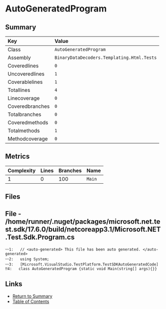 ﻿# AutoGeneratedProgram

## Summary

| Key             | Value                                      |
| :-------------- | :----------------------------------------- |
| Class           | `AutoGeneratedProgram`                     |
| Assembly        | `BinaryDataDecoders.Templating.Html.Tests` |
| Coveredlines    | `0`                                        |
| Uncoveredlines  | `1`                                        |
| Coverablelines  | `1`                                        |
| Totallines      | `4`                                        |
| Linecoverage    | `0`                                        |
| Coveredbranches | `0`                                        |
| Totalbranches   | `0`                                        |
| Coveredmethods  | `0`                                        |
| Totalmethods    | `1`                                        |
| Methodcoverage  | `0`                                        |

## Metrics

| Complexity | Lines | Branches | Name    |
| :--------- | :---- | :------- | :------ |
| 1          | 0     | 100      | `Main`  |

## Files

## File - /home/runner/.nuget/packages/microsoft.net.test.sdk/17.6.0/build/netcoreapp3.1/Microsoft.NET.Test.Sdk.Program.cs

```CSharp
〰1:   // <auto-generated> This file has been auto generated. </auto-generated>
〰2:   using System;
〰3:   [Microsoft.VisualStudio.TestPlatform.TestSDKAutoGeneratedCode]
‼4:   class AutoGeneratedProgram {static void Main(string[] args){}}
```

## Links

* [Return to Summary](Summary.md)
* [Table of Contents](../TOC.md)

